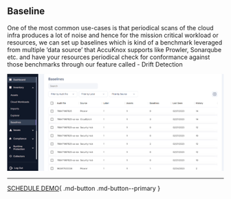 
## **Baseline**

One of the most common use-cases is that periodical scans of the cloud infra produces a lot of noise and hence for the mission critical workload or resources, we can set up baselines which is kind of a benchmark leveraged from multiple ‘data source’ that AccuKnox supports like Prowler, Sonarqube etc. and have your resources periodical check for conformance against those benchmarks through our feature called - Drift Detection

![](images/inventory-baselines.png)

- - -
[SCHEDULE DEMO](https://www.accuknox.com/contact-us){ .md-button .md-button--primary }
